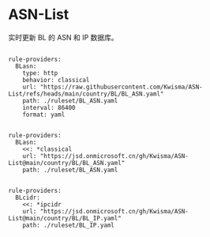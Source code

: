 
# ASN-List

实时更新 BL 的 ASN 和 IP 数据库。

<pre><code class="language-javascript">
rule-providers:
  BLasn:
    type: http
    behavior: classical
    url: "https://raw.githubusercontent.com/Kwisma/ASN-List/refs/heads/main/country/BL/BL_ASN.yaml"
    path: ./ruleset/BL_ASN.yaml
    interval: 86400
    format: yaml
</code></pre>

<pre><code class="language-javascript">
rule-providers:
  BLasn:
    <<: *classical
    url: "https://jsd.onmicrosoft.cn/gh/Kwisma/ASN-List@main/country/BL/BL_ASN.yaml"
    path: ./ruleset/BL_ASN.yaml
</code></pre>

<pre><code class="language-javascript">
rule-providers:
  BLcidr:
    <<: *ipcidr
    url: "https://jsd.onmicrosoft.cn/gh/Kwisma/ASN-List@main/country/BL/BL_IP.yaml"
    path: ./ruleset/BL_IP.yaml
</code></pre>